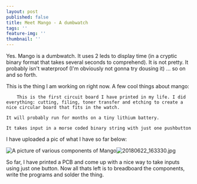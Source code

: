 ```yaml
---
layout: post
published: false
title: Meet Mango - A dumbwatch
tags: ''
feature-img: ''
thumbnail: ''
---
```

Yes. Mango is a dumbwatch. It uses 2 leds to display time (in a cryptic binary format that takes several seconds to comprehend). It is not pretty. It probably isn't waterproof (I'm obviously not gonna try dousing it) ... so on and so forth.

This is the thing I am working on right now. A few cool things about mango:

        This is the first circuit board I have printed in my life. I did everything: cutting, filing, toner transfer and etching to create a nice circular board that fits in the watch.

    It will probably run for months on a tiny lithium battery.

    It takes input in a morse coded binary string with just one pushbutton

I have uploaded a pic of what I have so far below:

![A picture of various components of Mango]({{site.baseurl}}/assets/img/images/20180622_163330.jpg)![20180622_163330.jpg]({{site.baseurl}}/assets/img/images/20180622_163330.jpg)

So far, I have printed a PCB and come up with a nice way to take inputs using just one button. Now all thats left is to breadboard the components, write the programs and solder the thing.